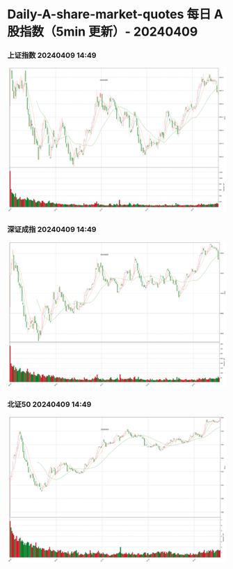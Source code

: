 
# Daily-A-share-market-quotes 每日 A 股指数（5min 更新）- 20240409

### 上证指数 20240409 14:49
![](./fig/2024/4/20240409-sh000001.png)

### 深证成指 20240409 14:49
![](./fig/2024/4/20240409-sz399001.png)

### 北证50 20240409 14:49
![](./fig/2024/4/20240409-bj899050.png)
